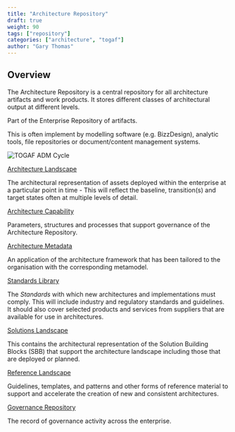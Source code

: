 ```yaml
---
title: "Architecture Repository"
draft: true
weight: 90
tags: ["repository"]
categories: ["architecture", "togaf"]
author: "Gary Thomas"
---
```


## Overview

The Architecture Repository is a central repository for all architecture artifacts and work products. It stores different classes of architectural output at different levels.

Part of the Enterprise Repository of artifacts.

This is often implement by modelling software (e.g. BizzDesign), analytic tools, file repositories or document/content management systems.

![TOGAF ADM Cycle](/images/architecture/togaf/ArchitectureRepository.png)

<u>Architecture Landscape</u>

The architectural representation of assets deployed within the enterprise at a particular point in time - This will reflect the baseline, transition(s) and target states often at multiple levels of detail.

<u>Architecture Capability</u>

Parameters, structures and processes that support governance of the Architecture Repository.

<u>Architecture Metadata</u>

An application of the architecture framework that has been tailored to the organisation with the corresponding metamodel.

<u>Standards Library</u>

The *Standards* with which new architectures and implementations must comply. This will include industry and regulatory standards and guidelines. It should also cover selected products and services from suppliers that are available for use in architectures.

<u>Solutions Landscape</u>

This contains the architectural representation of the Solution Building Blocks (SBB) that support the architecture landscape including those that are deployed or planned.

<u>Reference Landscape</u>

Guidelines, templates, and patterns and other forms of reference material to support and accelerate the creation of new and consistent architectures.

<u>Governance Repository</u>

The record of governance activity across the enterprise.


